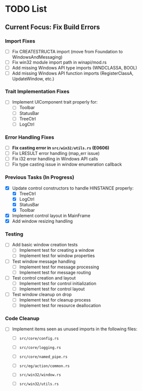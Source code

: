 # TODO List

## Current Focus: Fix Build Errors

### Import Fixes
- [ ] Fix CREATESTRUCTA import (move from Foundation to WindowsAndMessaging)
- [ ] Fix win32 module import path in winapi/mod.rs
- [ ] Add missing Windows API type imports (WNDCLASSA, BOOL)
- [ ] Add missing Windows API function imports (RegisterClassA, UpdateWindow, etc.)

### Trait Implementation Fixes
- [ ] Implement UIComponent trait properly for:
  - [ ] Toolbar
  - [ ] StatusBar
  - [ ] TreeCtrl
  - [ ] LogCtrl

### Error Handling Fixes
- [ ] **Fix casting error in `src/win32/utils.rs` (E0606)**
- [ ] Fix LRESULT error handling (map_err issue)
- [ ] Fix i32 error handling in Windows API calls
- [ ] Fix type casting issue in window enumeration callback

### Previous Tasks (In Progress)
- [x] Update control constructors to handle HINSTANCE properly:
  - [x] TreeCtrl
  - [x] LogCtrl
  - [x] StatusBar
  - [x] Toolbar
- [x] Implement control layout in MainFrame
- [x] Add window resizing handling

### Testing
- [ ] Add basic window creation tests
  - [ ] Implement test for creating a window
  - [ ] Implement test for window properties
- [ ] Test window message handling
  - [ ] Implement test for message processing
  - [ ] Implement test for message routing
- [ ] Test control creation and layout
  - [ ] Implement test for control initialization
  - [ ] Implement test for control layout
- [ ] Test window cleanup on drop
  - [ ] Implement test for cleanup process
  - [ ] Implement test for resource deallocation

### Code Cleanup
- [ ] Implement items seen as unused imports in the following files:
  - [ ] `src/core/config.rs`
  - [ ] `src/core/logging.rs`
  - [ ] `src/core/named_pipe.rs`
  - [ ] `src/eg/action/common.rs`
  - [ ] `src/win32/window.rs`
  - [ ] `src/win32/utils.rs`


